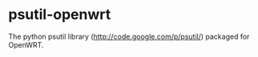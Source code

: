 psutil-openwrt
==============
The python psutil library (http://code.google.com/p/psutil/) packaged for OpenWRT.
